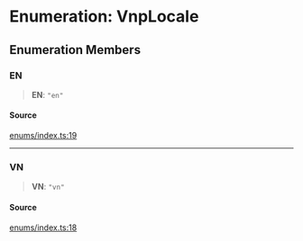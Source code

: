 # Enumeration: VnpLocale

## Enumeration Members

### EN

> **EN**: `"en"`

#### Source

[enums/index.ts:19](https://github.com/lehuygiang28/vnpay/blob/ffb3f1a6e2e5cee6cec7ba4f806a92950f9f7872/src/enums/index.ts#L19)

***

### VN

> **VN**: `"vn"`

#### Source

[enums/index.ts:18](https://github.com/lehuygiang28/vnpay/blob/ffb3f1a6e2e5cee6cec7ba4f806a92950f9f7872/src/enums/index.ts#L18)
